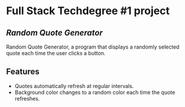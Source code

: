 # Full Stack Techdegree #1 project
## _Random Quote Generator_


Random Quote Generator, a program that displays a randomly selected quote each time the user clicks a button.

## Features

- Quotes automatically refresh at regular intervals.
- Background color changes to a random color each time the quote refreshes.